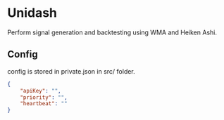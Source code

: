 # Unidash

Perform signal generation and backtesting using WMA and Heiken Ashi.

## Config

config is stored in private.json in src/ folder.

```json
{
    "apiKey": "",
    "priority": "",
    "heartbeat": ""
}
```
